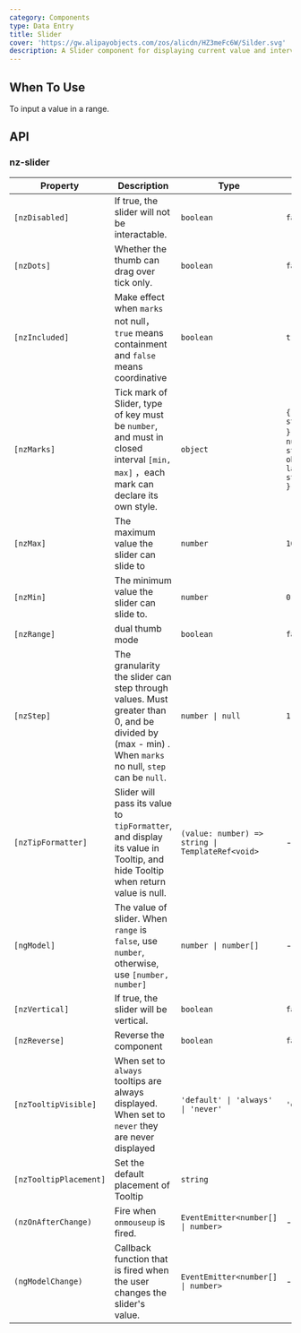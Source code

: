```yaml
---
category: Components
type: Data Entry
title: Slider
cover: 'https://gw.alipayobjects.com/zos/alicdn/HZ3meFc6W/Silder.svg'
description: A Slider component for displaying current value and intervals in range.
---
```


## When To Use

To input a value in a range.

## API

### nz-slider

| Property               | Description                                                                                                                                          | Type                                             | Default                                                                          |
| ---------------------- | ---------------------------------------------------------------------------------------------------------------------------------------------------- | ------------------------------------------------ | -------------------------------------------------------------------------------- |
| `[nzDisabled]`         | If true, the slider will not be interactable.                                                                                                        | `boolean`                                        | `false`                                                                          |
| `[nzDots]`             | Whether the thumb can drag over tick only.                                                                                                           | `boolean`                                        | `false`                                                                          |
| `[nzIncluded]`         | Make effect when `marks` not null，`true` means containment and `false` means coordinative                                                           | `boolean`                                        | `true`                                                                           |
| `[nzMarks]`            | Tick mark of Slider, type of key must be `number`, and must in closed interval `[min, max]` ，each mark can declare its own style.                   | `object`                                         | `{ number: string/HTML }` or `{ number: { style: object, label: string/HTML } }` |
| `[nzMax]`              | The maximum value the slider can slide to                                                                                                            | `number`                                         | `100`                                                                            |
| `[nzMin]`              | The minimum value the slider can slide to.                                                                                                           | `number`                                         | `0`                                                                              |
| `[nzRange]`            | dual thumb mode                                                                                                                                      | `boolean`                                        | `false`                                                                          |
| `[nzStep]`             | The granularity the slider can step through values. Must greater than 0, and be divided by (max - min) . When `marks` no null, `step` can be `null`. | `number \| null`                                 | `1`                                                                              |
| `[nzTipFormatter]`     | Slider will pass its value to `tipFormatter`, and display its value in Tooltip, and hide Tooltip when return value is null.                          | `(value: number) => string \| TemplateRef<void>` | -                                                                                |
| `[ngModel]`            | The value of slider. When `range` is `false`, use `number`, otherwise, use `[number, number]`                                                        | `number \| number[]`                             | -                                                                                |
| `[nzVertical]`         | If true, the slider will be vertical.                                                                                                                | `boolean`                                        | `false`                                                                          |
| `[nzReverse]`          | Reverse the component                                                                                                                                | `boolean`                                        | `false`                                                                          |
| `[nzTooltipVisible]`   | When set to `always` tooltips are always displayed. When set to `never` they are never displayed                                                     | `'default' \| 'always' \| 'never'`               | `'default'`                                                                      |
| `[nzTooltipPlacement]` | Set the default placement of Tooltip                                                                                                                 | `string`                                         |                                                                                  |
| `(nzOnAfterChange)`    | Fire when `onmouseup` is fired.                                                                                                                      | `EventEmitter<number[] \| number>`               | -                                                                                |
| `(ngModelChange)`      | Callback function that is fired when the user changes the slider's value.                                                                            | `EventEmitter<number[] \| number>`               | -                                                                                |
